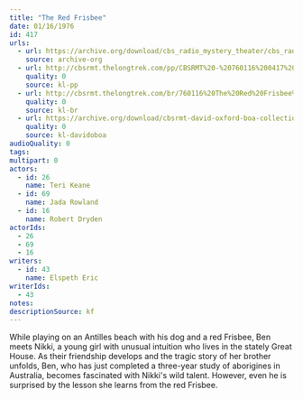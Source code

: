 ```yaml
---
title: "The Red Frisbee"
date: 01/16/1976
id: 417
urls: 
  - url: https://archive.org/download/cbs_radio_mystery_theater/cbs_radio_mystery_theater-0401-0450.zip/cbs_radio_mystery_theater-0401-0450%2Fcbsrmt_0417_the_red_frisbee.mp3
    source: archive-org
  - url: http://cbsrmt.thelongtrek.com/pp/CBSRMT%20-%20760116%200417%20The%20Red%20Frisbee_pp.mp3
    quality: 0
    source: kl-pp
  - url: http://cbsrmt.thelongtrek.com/br/760116%20The%20Red%20Frisbee%20-%20WOR.mp3
    quality: 0
    source: kl-br
  - url: https://archive.org/download/cbsrmt-david-oxford-boa-collection/CBSRMT-760116-0417-The-Red-Frisbee-(128-44)_KIXI-{BoA}.mp3
    quality: 0
    source: kl-davidoboa
audioQuality: 0
tags: 
multipart: 0
actors:  
  - id: 26
    name: Teri Keane  
  - id: 69
    name: Jada Rowland  
  - id: 16
    name: Robert Dryden
actorIds:  
  - 26  
  - 69  
  - 16
writers:  
  - id: 43
    name: Elspeth Eric
writerIds:  
  - 43
notes: 
descriptionSource: kf
---
```

While playing on an Antilles beach with his dog and a red Frisbee, Ben meets Nikki, a young girl with unusual intuition who lives in the stately Great House. As their friendship develops and the tragic story of her brother unfolds, Ben, who has just completed a three-year study of aborigines in Australia, becomes fascinated with Nikki's wild talent. However, even he is surprised by the lesson she learns from the red Frisbee.